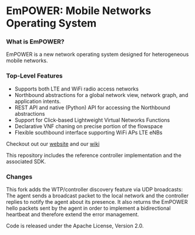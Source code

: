 EmPOWER: Mobile Networks Operating System
=========================================

### What is EmPOWER?
EmPOWER is a new network operating system designed for heterogeneous mobile networks.

### Top-Level Features
* Supports both LTE and WiFi radio access networks
* Northbound abstractions for a global network view, network graph, and
  application intents.
* REST API and native (Python) API for accessing the Northbound abstractions
* Support for Click-based Lightweight Virtual Networks Functions
* Declarative VNF chaning on precise portion of the flowspace
* Flexible southbound interface supporting WiFi APs LTE eNBs

Checkout out our [website](http://empower.create-net.org/) and our [wiki](https://github.com/5g-empower/empower-runtime/wiki)

This repository includes the reference controller implementation and the associated SDK.

### Changes
This fork adds the WTP/controller discovery feature via UDP broadcasts: The agent sends a broadcast packet to the local network and the controller replies to notify the agent about its presence.
It also returns the EmPOWER hello packets sent by the agent in order to implement a bidirectional heartbeat and therefore extend the error management.

Code is released under the Apache License, Version 2.0.
